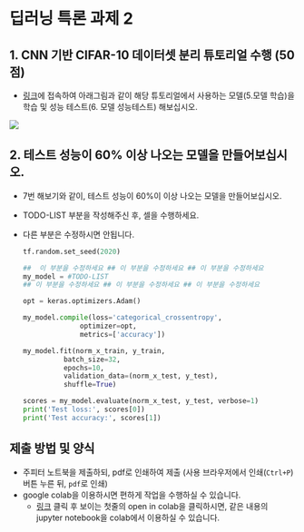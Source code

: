 # 딥러닝 특론 과제 2

## 1. CNN 기반 CIFAR-10 데이터셋 분리 튜토리얼 수행 (50점)

- [링크](https://github.com/Intelligence-Engineering-LAB-KU/Deeplearning-Tutorial/blob/master/Tutorial_4_CIFAR10_CNN.ipynb)에 접속하여 아래그림과 같이 해당 튜토리얼에서 사용하는 모델(5.모델 학습)을 학습 및 성능 테스트(6. 모델 성능테스트) 해보십시오.

![](https://camo.githubusercontent.com/30f397ca3d6671981fd690aa961736f549b1c126/68747470733a2f2f696d6775722e636f6d2f534478484568522e706e67)



## 2. 테스트 성능이 60% 이상 나오는 모델을 만들어보십시오.

- 7번 해보기와 같이, 테스트 성능이 60%이 이상 나오는 모델을 만들어보십시오.

- TODO-LIST 부분을 작성해주신 후, 셀을 수행하세요.

- 다른 부분은 수정하시면 안됩니다. 

  ```python
  tf.random.set_seed(2020)
  
  ##  이 부분을 수정하세요 ## 이 부분을 수정하세요 ## 이 부분을 수정하세요
  my_model = #TODO-LIST
  ## 이 부분을 수정하세요 ## 이 부분을 수정하세요 ## 이 부분을 수정하세요
  
  opt = keras.optimizers.Adam()
  
  my_model.compile(loss='categorical_crossentropy',
                optimizer=opt,
                metrics=['accuracy'])
  
  my_model.fit(norm_x_train, y_train,
            batch_size=32,
            epochs=10,
            validation_data=(norm_x_test, y_test),
            shuffle=True)
  
  scores = my_model.evaluate(norm_x_test, y_test, verbose=1)
  print('Test loss:', scores[0])
  print('Test accuracy:', scores[1])
  ```

  



## 제출 방법 및 양식

- 주피터 노트북을 제출하되, pdf로 인쇄하여 제출 (사용 브라우저에서 인쇄(```Ctrl+P```) 버튼 누른 뒤, ```pdf```로 인쇄)
- google colab을 이용하시면 편하게 작업을 수행하실 수 있습니다. 
  - [링크](https://github.com/Intelligence-Engineering-LAB-KU/Deeplearning-Tutorial/blob/master/Tutorial_4_CIFAR10_CNN.ipynb) 클릭 후 보이는 첫줄의 open in colab을 클릭하시면, 같은 내용의 jupyter notebook을 colab에서 이용하실 수 있습니다.  